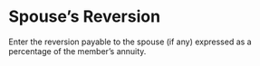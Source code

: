 # Spouse’s Reversion

Enter the reversion payable to the spouse (if any) expressed as a
percentage of the member’s annuity.
